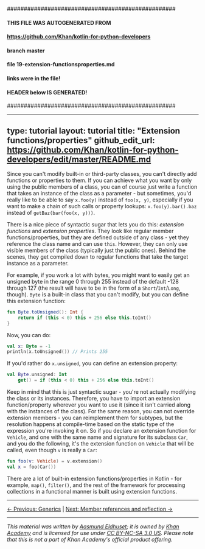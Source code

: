 ##################################################
#### THIS FILE WAS AUTOGENERATED FROM
#### https://github.com/Khan/kotlin-for-python-developers
#### branch master
#### file   19-extension-functionsproperties.md
#### links were in the file! 
#### HEADER below IS GENERATED! 
##################################################

---
type: tutorial 
layout: tutorial 
title: "Extension functions/properties"
github_edit_url: https://github.com/Khan/kotlin-for-python-developers/edit/master/README.md
---

Since you can't modify built-in or third-party classes, you can't directly add functions or properties to them. If you can achieve what you want by only using the public members of a class, you can of course just write a function that takes an instance of the class as a parameter - but sometimes, you'd really like to be able to say `x.foo(y)` instead of `foo(x, y)`,  especially if you want to make a chain of such calls or property lookups: `x.foo(y).bar().baz` instead of `getBaz(bar(foo(x, y)))`. 

There is a nice piece of syntactic sugar that lets you do this: _extension functions_ and _extension properties_. They look like regular member functions/properties, but they are defined outside of any class - yet they reference the class name and can use `this`. However, they can only use visible members of the class (typically just the public ones). Behind the scenes, they get compiled down to regular functions that take the target instance as a parameter.

For example, if you work a lot with bytes, you might want to easily get an unsigned byte in the range 0 through 255 instead of the default -128 through 127 (the result will have to be in the form of a `Short`/`Int`/`Long`, though). `Byte` is a built-in class that you can't modify, but you can define this extension function:

<div class="sample" markdown="1" theme="idea" data-highlight-only>

```kotlin
fun Byte.toUnsigned(): Int {
    return if (this < 0) this + 256 else this.toInt()
}
```
</div>



Now, you can do:

<div class="sample" markdown="1" theme="idea" data-highlight-only>

```kotlin
val x: Byte = -1
println(x.toUnsigned()) // Prints 255
```
</div>



If you'd rather do `x.unsigned`, you can define an extension property:

<div class="sample" markdown="1" theme="idea" data-highlight-only>

```kotlin
val Byte.unsigned: Int
    get() = if (this < 0) this + 256 else this.toInt()
```
</div>



Keep in mind that this is just syntactic sugar - you're not actually modifying the class or its instances. Therefore, you have to import an extension function/property wherever you want to use it (since it isn't carried along with the instances of the class). For the same reason, you can not override extension members - you can reimplement them for subtypes, but the resolution happens at compile-time based on the static type of the expression you're invoking it on. So if you declare an extension function for `Vehicle`, and one with the same name and signature for its subclass `Car`, and you do the following, it's the extension function on `Vehicle` that will be called, even though `v` is really a `Car`:

<div class="sample" markdown="1" theme="idea" data-highlight-only>

```kotlin
fun foo(v: Vehicle) = v.extension()
val x = foo(Car())
```
</div>



There are a lot of built-in extension functions/properties in Kotlin - for example, `map()`, `filter()`, and the rest of the framework for processing collections in a functional manner is built using extension functions.




---

[← Previous: Generics](generics.html) | [Next: Member references and reflection →](member-references-and-reflection.html)


---

_This material was written by [Aasmund Eldhuset](https://eldhuset.net/); it is owned by [Khan Academy](https://www.khanacademy.org/) and is licensed for use under [CC BY-NC-SA 3.0 US](https://creativecommons.org/licenses/by-nc-sa/3.0/us/). Please note that this is not a part of Khan Academy's official product offering._
